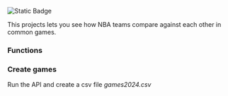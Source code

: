 ![Static Badge](https://img.shields.io/badge/python-white?logo=python)

This projects lets you see how NBA teams compare against each other in common games. 

### Functions 

### Create games 
Run the API and create a csv file *games2024.csv*
